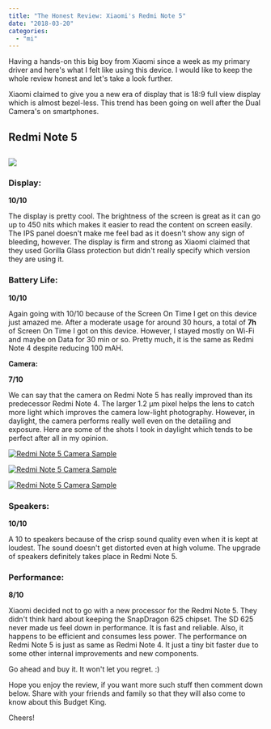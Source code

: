 ```yaml
---
title: "The Honest Review: Xiaomi's Redmi Note 5"
date: "2018-03-20"
categories: 
  - "mi"
---
```


Having a hands-on this big boy from Xiaomi since a week as my primary driver and here's what I felt like using this device. I would like to keep the whole review honest and let's take a look further.  
  
  
Xiaomi claimed to give you a new era of display that is 18:9 full view display which is almost bezel-less. This trend has been going on well after the Dual Camera's on smartphones.  
  

## Redmi Note 5

## [![](/posts/2018/03/images/RedmiNote5.png)](https://2.bp.blogspot.com/-aNFNKtUow7I/Wq1rfiifkEI/AAAAAAAANyw/u4xathteE74EdG9sID2Mqi6Owsp1lBhIgCLcBGAs/s1600/RedmiNote5.png)

  

### Display:

**10/10**

The display is pretty cool. The brightness of the screen is great as it can go up to 450 nits which makes it easier to read the content on screen easily. The IPS panel doesn't make me feel bad as it doesn't show any sign of bleeding, however. The display is firm and strong as Xiaomi claimed that they used Gorilla Glass protection but didn't really specify which version they are using it.  
  

### Battery Life:

**10/10**

Again going with 10/10 because of the Screen On Time I get on this device just amazed me. After a moderate usage for around 30 hours, a total of **7h** of Screen On Time I got on this device. However, I stayed mostly on Wi-Fi and maybe on Data for 30 min or so. Pretty much, it is the same as Redmi Note 4 despite reducing 100 mAH.

  

**Camera:**

**7/10**

We can say that the camera on Redmi Note 5 has really improved than its predecessor Redmi Note 4. The larger 1.2 μm pixel helps the lens to catch more light which improves the camera low-light photography. However, in daylight, the camera performs really well even on the detailing and exposure. Here are some of the shots I took in daylight which tends to be perfect after all in my opinion.

  

[![Redmi Note 5 Camera Sample](/posts/2018/03/IMG_20180317_181940.jpg)](https://1.bp.blogspot.com/--N285VfYWuM/WrFoWTtbIBI/AAAAAAAAOCQ/jPM7_8N1XBsNXJ2Z1Pp3s_H70xoPO2lFgCLcBGAs/s1600/IMG_20180317_181940.jpg)

  

[![Redmi Note 5 Camera Sample](/posts/2018/03/IMG_20180318_155734.jpg)](https://2.bp.blogspot.com/-OHAmo9RT-S0/WrFoWQF_EMI/AAAAAAAAOCM/AIRD1koHhxwoXIyM2QqpQV9z-5zPvqqBACLcBGAs/s1600/IMG_20180318_155734.jpg)

  

[![Redmi Note 5 Camera Sample](/posts/2018/03/IMG_20180319_182222.jpg)](https://3.bp.blogspot.com/-ChXoC4nNojY/WrFoWS3ObFI/AAAAAAAAOCU/ebsqk0sGpoQPyVmWHtMI_91gVVusDCwdwCLcBGAs/s1600/IMG_20180319_182222.jpg)

  

  

### Speakers:

**10/10**

A 10 to speakers because of the crisp sound quality even when it is kept at loudest. The sound doesn't get distorted even at high volume. The upgrade of speakers definitely takes place in Redmi Note 5. 

  

### Performance:

**8/10**

Xiaomi decided not to go with a new processor for the Redmi Note 5. They didn't think hard about keeping the SnapDragon 625 chipset. The SD 625 never made us feel down in performance. It is fast and reliable. Also, it happens to be efficient and consumes less power. The performance on Redmi Note 5 is just as same as Redmi Note 4. It just a tiny bit faster due to some other internal improvements and new components.

  

  

Go ahead and buy it. It won't let you regret. :)

  

Hope you enjoy the review, if you want more such stuff then comment down below. Share with your friends and family so that they will also come to know about this Budget King. 

  

Cheers!
